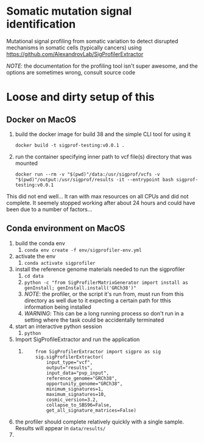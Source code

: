 # Somatic mutation signal identification

Mutational signal profiling from somatic variation to detect disrupted mechanisms in somatic cells (typically cancers) using https://github.com/AlexandrovLab/SigProfilerExtractor

*NOTE*: the documentation for the profiling tool isn't super awesome, and the options are sometimes wrong, consult source code

# Loose and dirty setup of this

## Docker on MacOS
  1. build the docker image for build 38 and the simple CLI tool for using it
        ```
        docker build -t sigprof-testing:v0.0.1 .
        ```
  2. run the container specifying inner path to vcf file(s) directory that was mounted
        ```
        docker run --rm -v "$(pwd)"/data:/usr/sigprof/vcfs -v "$(pwd)"/output:/usr/sigprof/results -it --entrypoint bash sigprof-testing:v0.0.1
        ```

This did not end well... It ran with max resources on all CPUs and did not complete. It seemely stopped working after
about 24 hours and could have been due to a number of factors...

## Conda environment on MacOS
  1. build the conda env
     1. `conda env create -f env/sigprofiler-env.yml`
  2. activate the env
     1. `conda activate sigprofiler`
  3. install the reference genome materials needed to run the sigprofiler
     1. `cd data`
     2. `python -c "from SigProfilerMatrixGenerator import install as genInstall; genInstall.install('GRCh38')"`
     3. *NOTE*: the profiler, or the script it's run from, must run from this directory as well due to it expecting a certain path for tthis information being installed
     4. *WARNING*: This can be a long running process so don't run in a setting where the task could be accidentally terminated
  4. start an interactive python session
     1. `python`
  5. Import SigProfileExtractor and run the application
     1. ```
            from SigProfilerExtractor import sigpro as sig
            sig.sigProfilerExtractor(
                input_type="vcf",
                output="results",
                input_data="pvp_input",
                reference_genome="GRCh38",
                opportunity_genome="GRCh38",
                minimum_signatures=1,
                maximum_signatures=10,
                cosmic_version=3.2,
                collapse_to_SBS96=False,
                get_all_signature_matrices=False)
        ```
  6. the profiler should complete relatively quickly with a single sample. Results will appear in `data/results/`
  7. 